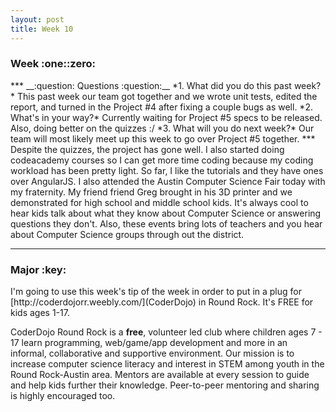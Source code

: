 ```yaml
---
layout: post
title: Week 10
---
```

<h3>Week :one::zero: </h3>
***  
__:question: Questions :question:__  
*1. What did you do this past week?*  
   This past week our team got together and we wrote unit tests, edited the report, and turned in the Project #4 after fixing a couple bugs as well.   
*2. What's in your way?*  
    Currently waiting for Project #5 specs to be released. Also, doing better on the quizzes :/   
*3. What will you do next week?*  
   Our team will most likely meet up this week to go over Project #5 together.      
***  
   Despite the quizzes, the project has gone well. I also started doing codeacademy courses so I can get more time coding because my coding workload has been pretty light. So far, I like the tutorials and they have ones over AngularJS.   
   I also attended the Austin Computer Science Fair today with my fraternity. My friend friend Greg brought in his 3D printer and we demonstrated for high school and middle school kids. It's always cool to hear kids talk about what they know about Computer Science or answering questions they don't. Also, these events bring lots of teachers and you hear about Computer Science groups through out the district.   
  
***  
<h3> Major :key: </h3>  
I'm going to use this week's tip of the week in order to put in a plug for [http://coderdojorr.weebly.com/](CoderDojo) in Round Rock. It's FREE for kids ages 1-17.

CoderDojo Round Rock is a <b>free</b>, volunteer led club where children ages 7 - 17 learn programming, web/game/app development and more in an informal, collaborative and supportive environment. Our mission is to increase computer science literacy and interest in STEM among youth in the Round Rock-Austin area. Mentors are available at every session to guide and help kids further their knowledge. Peer-to-peer mentoring and sharing is highly encouraged too.   
